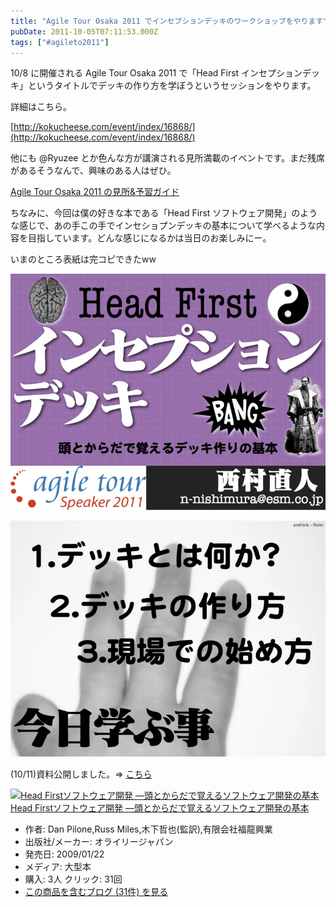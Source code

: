 ```yaml
---
title: "Agile Tour Osaka 2011 でインセプションデッキのワークショップをやります"
pubDate: 2011-10-05T07:11:53.000Z
tags: ["#agileto2011"]
---
```


10/8 に開催される Agile Tour Osaka 2011 で「Head First インセプションデッキ」というタイトルでデッキの作り方を学ぼうというセッションをやります。

詳細はこちら。

[http://kokucheese.com/event/index/16868/](http://kokucheese.com/event/index/16868/)

他にも @Ryuzee とか色んな方が講演される見所満載のイベントです。まだ残席があるそうなんで、興味のある人はぜひ。

[Agile Tour Osaka 2011 の見所&amp;予習ガイド](http://pub.ne.jp/Under_the_Bridge/?entry_id=3884773)

ちなみに、今回は僕の好きな本である「Head First ソフトウェア開発」のような感じで、あの手この手でインセショプンデッキの基本について学べるような内容を目指しています。どんな感じになるかは当日のお楽しみにー。

いまのところ表紙は完コピできたww

![f:id:nawoto:20111005160303p:image:w360](/images/backtrace/2011/10/05/20111005160303.webp)

![f:id:nawoto:20111005160304p:image:w360](/images/backtrace/2011/10/05/20111005160304.webp)

(10/11)資料公開しました。=> [こちら](http://d.hatena.ne.jp/nawoto/20111011/1318303619)

[![Head Firstソフトウェア開発 ―頭とからだで覚えるソフトウェア開発の基本](https://images-fe.ssl-images-amazon.com/images/I/51YxaQry0KL._SL160_.jpg)](http://www.amazon.co.jp/exec/obidos/ASIN/487311392X/nawoto07-22/)[Head Firstソフトウェア開発 ―頭とからだで覚えるソフトウェア開発の基本](http://www.amazon.co.jp/exec/obidos/ASIN/487311392X/nawoto07-22/)

- 作者: Dan Pilone,Russ Miles,木下哲也(監訳),有限会社福龍興業
- 出版社/メーカー: オライリージャパン
- 発売日: 2009/01/22
- メディア: 大型本
- 購入: 3人 クリック: 31回
- [この商品を含むブログ (31件) を見る](http://d.hatena.ne.jp/asin/487311392X/nawoto07-22)
